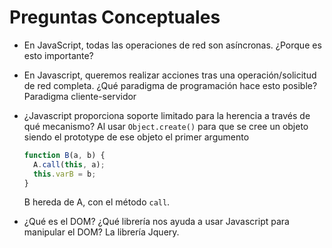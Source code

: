 # Preguntas Conceptuales

- En JavaScript, todas las operaciones de red son asíncronas. ¿Porque es esto importante?
  
- En Javascript, queremos realizar acciones tras una operación/solicitud de red completa. ¿Qué paradigma de programación hace esto posible?
  Paradigma cliente-servidor
- ¿Javascript proporciona soporte limitado para la herencia a través de qué mecanismo?
  Al usar `Object.create()` para que se cree un objeto siendo el prototype de ese objeto el primer argumento
  ```javascript
  function B(a, b) {
    A.call(this, a);
    this.varB = b;
  }
  ```
  B hereda de A, con el método `call`. 
- ¿Qué es el DOM? ¿Qué librería nos ayuda a usar Javascript para manipular el DOM?
  La librería Jquery.
 